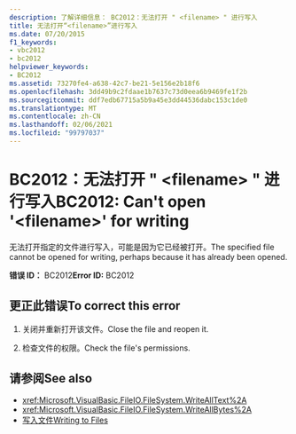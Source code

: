 ```yaml
---
description: 了解详细信息： BC2012：无法打开 " <filename> " 进行写入
title: 无法打开“<filename>”进行写入
ms.date: 07/20/2015
f1_keywords:
- vbc2012
- bc2012
helpviewer_keywords:
- BC2012
ms.assetid: 73270fe4-a638-42c7-be21-5e156e2b18f6
ms.openlocfilehash: 3dd49b9c2fdaae1b7637c73d0eea6b9469fe1f2b
ms.sourcegitcommit: ddf7edb67715a5b9a45e3dd44536dabc153c1de0
ms.translationtype: MT
ms.contentlocale: zh-CN
ms.lasthandoff: 02/06/2021
ms.locfileid: "99797037"
---
```

# <a name="bc2012-cant-open-filename-for-writing"></a><span data-ttu-id="8aca3-103">BC2012：无法打开 " \<filename> " 进行写入</span><span class="sxs-lookup"><span data-stu-id="8aca3-103">BC2012: Can't open '\<filename>' for writing</span></span>

<span data-ttu-id="8aca3-104">无法打开指定的文件进行写入，可能是因为它已经被打开。</span><span class="sxs-lookup"><span data-stu-id="8aca3-104">The specified file cannot be opened for writing, perhaps because it has already been opened.</span></span>

 <span data-ttu-id="8aca3-105">**错误 ID：** BC2012</span><span class="sxs-lookup"><span data-stu-id="8aca3-105">**Error ID:** BC2012</span></span>

## <a name="to-correct-this-error"></a><span data-ttu-id="8aca3-106">更正此错误</span><span class="sxs-lookup"><span data-stu-id="8aca3-106">To correct this error</span></span>

1. <span data-ttu-id="8aca3-107">关闭并重新打开该文件。</span><span class="sxs-lookup"><span data-stu-id="8aca3-107">Close the file and reopen it.</span></span>

2. <span data-ttu-id="8aca3-108">检查文件的权限。</span><span class="sxs-lookup"><span data-stu-id="8aca3-108">Check the file's permissions.</span></span>

## <a name="see-also"></a><span data-ttu-id="8aca3-109">请参阅</span><span class="sxs-lookup"><span data-stu-id="8aca3-109">See also</span></span>

- <xref:Microsoft.VisualBasic.FileIO.FileSystem.WriteAllText%2A>
- <xref:Microsoft.VisualBasic.FileIO.FileSystem.WriteAllBytes%2A>
- [<span data-ttu-id="8aca3-110">写入文件</span><span class="sxs-lookup"><span data-stu-id="8aca3-110">Writing to Files</span></span>](../../developing-apps/programming/drives-directories-files/writing-to-files.md)
